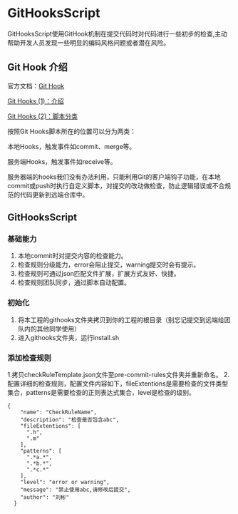 # GitHooksScript
GitHooksScript使用GitHook机制在提交代码时对代码进行一些初步的检查,主动帮助开发人员发现一些明显的编码风格问题或者潜在风险。

## Git Hook 介绍

官方文档：[Git Hook](https://git-scm.com/book/zh/v2/%E8%87%AA%E5%AE%9A%E4%B9%89-Git-Git-%E9%92%A9%E5%AD%90)

[Git Hooks (1)：介绍 ](https://segmentfault.com/a/1190000000356485) 

[Git Hooks (2)：脚本分类](https://segmentfault.com/a/1190000000356487)

按照Git Hooks脚本所在的位置可以分为两类：

本地Hooks，触发事件如commit、merge等。

服务端Hooks，触发事件如receive等。

服务器端的hooks我们没有办法利用，只能利用Git的客户端钩子功能，在本地commit或push时执行自定义脚本，对提交的改动做检查，防止逻辑错误或不合规范的代码更新到远端仓库中。

## GitHooksScript 

### 基础能力

1. 本地commit时对提交内容的检查能力。
2. 检查规则分级能力，error会阻止提交，warning提交时会有提示。
2. 检查规则可通过json匹配文件扩展，扩展方式友好、快捷。
3. 检查规则团队同步，通过脚本自动配置。

### 初始化
1. 将本工程的githooks文件夹拷贝到你的工程的根目录（别忘记提交到远端给团队内的其他同学使用）
2. 进入githooks文件夹，运行install.sh


### 添加检查规则

1.拷贝checkRuleTemplate.json文件至pre-commit-rules文件夹并重新命名。
2.配置详细的检查规则，配置文件内容如下，fileExtentions是需要检查的文件类型集合，patterns是需要检查的正则表达式集合，level是检查的级别。
```
{
    "name": "CheckRuleName",
    "description": "检查是否包含abc",
    "fileExtentions": [
      ".h",
      ".m"
    ],
    "patterns": [
      ".*a.*",
      ".*b.*",
      ".*c.*"
    ],
    "level": "error or warning", 
    "message": "禁止使用abc,请修改后提交",
    "author": "刘彬"
  }
````







